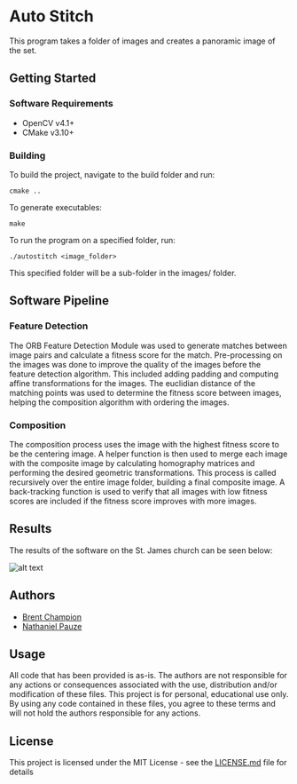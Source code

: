 # Auto Stitch

This program takes a folder of images and creates a panoramic image of the set. 

## Getting Started

### Software Requirements
- OpenCV v4.1+
- CMake v3.10+

### Building
To build the project, navigate to the build folder and run:
````
cmake ..
````
To generate executables:
````
make
````
To run the program on a specified folder, run: 
````
./autostitch <image_folder>
````
This specified folder will be a sub-folder in the images/ folder. 

## Software Pipeline
### Feature Detection
The ORB Feature Detection Module was used to generate matches between image pairs and calculate a fitness score for the match. Pre-processing on the images was done to improve the quality of the images before the feature detection algorithm. This included adding padding and computing affine transformations for the images. The euclidian distance of the matching points was used to determine the fitness score between images, helping the composition algorithm with ordering the images.

### Composition
The composition process uses the image with the highest fitness score to be the centering image. A helper function is then used to merge each image with the composite image by calculating homography matrices and performing the desired geometric transformations. This process is called recursively over the entire image folder, building a final composite image. A back-tracking function is used to verify that all images with low fitness scores are included if the fitness score improves with more images. 

## Results 
The results of the software on the St. James church can be seen below:

![alt text](https://github.com/bchampp/auto-stitch/blob/master/images/st-james-result.jpg)

## Authors
- [Brent Champion](www.github.com/bchampp)
- [Nathaniel Pauze](www.github.com/natpauze)

## Usage
All code that has been provided is as-is. The authors are not responsible for any actions or consequences associated with the use, distribution and/or modification of these files. This project is for personal, educational use only. By using any code contained in these files, you agree to these terms and will not hold the authors responsible for any actions. 

## License
This project is licensed under the MIT License - see the [LICENSE.md](github.com/bchampp/auto-stitch/LICENSEv) file for details